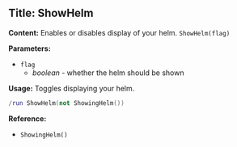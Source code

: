 ## Title: ShowHelm

**Content:**
Enables or disables display of your helm.
`ShowHelm(flag)`

**Parameters:**
- `flag`
  - *boolean* - whether the helm should be shown

**Usage:**
Toggles displaying your helm.
```lua
/run ShowHelm(not ShowingHelm())
```

**Reference:**
- `ShowingHelm()`